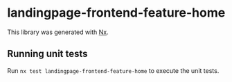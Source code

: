 # landingpage-frontend-feature-home

This library was generated with [Nx](https://nx.dev).

## Running unit tests

Run `nx test landingpage-frontend-feature-home` to execute the unit tests.
